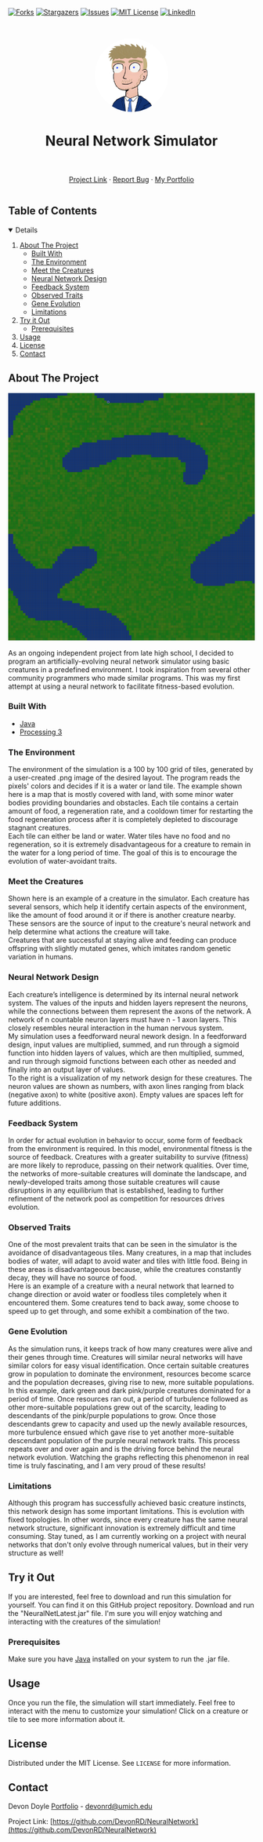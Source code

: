 [![Forks][forks-shield]][forks-url]
[![Stargazers][stars-shield]][stars-url]
[![Issues][issues-shield]][issues-url]
[![MIT License][license-shield]][license-url]
[![LinkedIn][linkedin-shield]][linkedin-url]



<!-- PROJECT LOGO -->
<br>
<p align="center">
  <a href="https://github.com/DevonRD/NeuralNetwork">
    <img src="images/devon_suit.png" alt="Logo" width="150" height="150" style="border-radius: 50%;">
  </a>
  <h1 align="center">Neural Network Simulator</h1>
  <p align="center">
    <br>
    <br>
    <a href="https://github.com/DevonRD/NeuralNetwork">Project Link</a>
    ·
    <a href="https://github.com/DevonRD/NeuralNetwork/issues">Report Bug</a>
    ·
    <a href="https://devondoyle.com/">My Portfolio</a>
  </p>
</p>

<!-- TABLE OF CONTENTS -->
<summary><h2 style="display: inline-block">Table of Contents</h2></summary>
<details open="open">
  <ol>
    <li>
      <a href="#about-the-project">About The Project</a>
      <ul>
        <li><a href="#built-with">Built With</a></li>
		<li><a href="#the-environment">The Environment</a></li>
		<li><a href="#meet-the-creatures">Meet the Creatures</a></li>
		<li><a href="#neural-network-design">Neural Network Design</a></li>
		<li><a href="#feedback-system">Feedback System</a></li>
		<li><a href="#observed-traits">Observed Traits</a></li>
		<li><a href="#gene-evolution">Gene Evolution</a></li>
		<li><a href="#limitations">Limitations</a></li>
      </ul>
    </li>
    <li>
      <a href="#try-it-out">Try it Out</a>
      <ul>
        <li><a href="#prerequisites">Prerequisites</a></li>
      </ul>
    </li>
    <li><a href="#usage">Usage</a></li>
    <li><a href="#license">License</a></li>
    <li><a href="#contact">Contact</a></li>
  </ol>
</details>

<!-- ABOUT THE PROJECT -->
## About The Project

[![Product Name Screen Shot][header-image]](https://github.com/DevonRD/NeuralNetwork)

As an ongoing independent project from late high school, I decided to program an artificially-evolving 
neural network simulator using basic creatures in a predefined environment. I took inspiration from 
several other community programmers who made similar programs. This was my first attempt at using a 
neural network to facilitate fitness-based evolution.


### Built With

* [Java](https://www.java.com/en/)
* [Processing 3](https://processing.org/)

### The Environment

The environment of the simulation is a 100 by 100 grid of tiles, generated by a user-created .png image 
of the desired layout. The program reads the pixels' colors and decides if it is a water or land tile. 
The example shown here is a map that is mostly covered with land, with some minor water bodies providing 
boundaries and obstacles. Each tile contains a certain amount of food, a regeneration rate, and a cooldown 
timer for restarting the food regeneration process after it is completely depleted to discourage stagnant 
creatures.
<br>
Each tile can either be land or water. Water tiles have no food and no regeneration, so it is extremely 
disadvantageous for a creature to remain in the water for a long period of time. The goal of this is to 
encourage the evolution of water-avoidant traits.

### Meet the Creatures

Shown here is an example of a creature in the simulator. Each creature has several sensors, which help 
it identify certain aspects of the environment, like the amount of food around it or if there is another 
creature nearby. These sensors are the source of input to the creature's neural network and help determine 
what actions the creature will take.
<br>
Creatures that are successful at staying alive and feeding can produce offspring with slightly mutated 
genes, which imitates random genetic variation in humans.

### Neural Network Design

Each creature’s intelligence is determined by its internal neural network system. The values of the inputs 
and hidden layers represent the neurons, while the connections between them represent the axons of the network. 
A network of n countable neuron layers must have n - 1 axon layers. This closely resembles neural interaction 
in the human nervous system.
<br>
My simulation uses a feedforward neural nework design. In a feedforward design, input values are multiplied, 
summed, and run through a sigmoid function into hidden layers of values, which are then multiplied, summed, 
and run through sigmoid functions between each other as needed and finally into an output layer of values.
<br>
To the right is a visualization of my network design for these creatures. The neuron values are shown as 
numbers, with axon lines ranging from black (negative axon) to white (positive axon). Empty values are spaces 
left for future additions.

### Feedback System

In order for actual evolution in behavior to occur, some form of feedback from the environment is required. 
In this model, environmental fitness is the source of feedback. Creatures with a greater suitability to survive 
(fitness) are more likely to reproduce, passing on their network qualities. Over time, the networks of 
more-suitable creatures will dominate the landscape, and newly-developed traits among those suitable creatures 
will cause disruptions in any equilibrium that is established, leading to further refinement of the network 
pool as competition for resources drives evolution.

### Observed Traits

One of the most prevalent traits that can be seen in the simulator is the avoidance of disadvantageous tiles. 
Many creatures, in a map that includes bodies of water, will adapt to avoid water and tiles with little food. 
Being in these areas is disadvantageous because, while the creatures constantly decay, they will have no 
source of food.
<br>
Here is an example of a creature with a neural network that learned to change direction or avoid water or 
foodless tiles completely when it encountered them. Some creatures tend to back away, some choose to speed 
up to get through, and some exhibit a combination of the two.

### Gene Evolution

As the simulation runs, it keeps track of how many creatures were alive and their genes through time. 
Creatures will similar neural networks will have similar colors for easy visual identification. Once certain 
suitable creatures grow in population to dominate the environment, resources become scarce and the population 
decreases, giving rise to new, more suitable populations.
<br>
In this example, dark green and dark pink/purple creatures dominated for a period of time. Once resources 
ran out, a period of turbulence followed as other more-suitable populations grew out of the scarcity, leading 
to descendants of the pink/purple populations to grow. Once those descendants grew to capacity and used up the 
newly available resources, more turbulence ensued which gave rise to yet another more-suitable descendant 
population of the purple neural network traits. This process repeats over and over again and is the driving 
force behind the neural network evolution. Watching the graphs reflecting this phenomenon in real time is truly 
fascinating, and I am very proud of these results!

### Limitations

Although this program has successfully achieved basic creature instincts, this network design has some important 
limitations. This is evolution with fixed topologies. In other words, since every creature has the same neural 
network structure, significant innovation is extremely difficult and time consuming. Stay tuned, as I am currently 
working on a project with neural networks that don't only evolve through numerical values, but in their very 
structure as well!

<!-- GETTING STARTED -->
## Try it Out

If you are interested, feel free to download and run this simulation for yourself. 
You can find it on this GitHub project repository. Download and run the "NeuralNetLatest.jar" file. 
I'm sure you will enjoy watching and interacting with the creatures of the simulation!

### Prerequisites

Make sure you have [Java](https://www.java.com/en/download/) installed on your system to run the .jar file.

<!-- USAGE EXAMPLES -->
## Usage

Once you run the file, the simulation will start immediately. Feel free to interact with the menu
to customize your simulation! Click on a creature or tile to see more information about it.

<!-- LICENSE -->
## License

Distributed under the MIT License. See `LICENSE` for more information.

<!-- CONTACT -->
## Contact

Devon Doyle [Portfolio](https://devondoyle.com/) - devonrd@umich.edu

Project Link: [https://github.com/DevonRD/NeuralNetwork](https://github.com/DevonRD/NeuralNetwork)

<!-- MARKDOWN LINKS & IMAGES -->
[forks-shield]: https://img.shields.io/github/forks/DevonRD/NeuralNetwork
[forks-url]: https://github.com/DevonRD/NeuralNetwork/network/members
[stars-shield]: https://img.shields.io/github/stars/DevonRD/NeuralNetwork
[stars-url]: https://github.com/DevonRD/NeuralNetwork/stargazers
[issues-shield]: https://img.shields.io/github/issues/DevonRD/NeuralNetwork
[issues-url]: https://github.com/DevonRD/NeuralNetwork/issues
[license-shield]: https://img.shields.io/github/license/DevonRD/NeuralNetwork
[license-url]: https://github.com/DevonRD/NeuralNetwork/blob/master/LICENSE
[linkedin-shield]: https://img.shields.io/badge/-LinkedIn-black.svg?style=for-the-badge&logo=linkedin&colorB=555
[linkedin-url]: https://linkedin.com/in/devon-doyle/
[header-image]: images/map.PNG